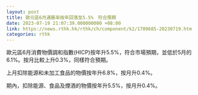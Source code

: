 ```yaml
---
layout: post
title: 歐元區6月通脹率按年回落至5.5%　符合預期
date: 2023-07-19 21:07:39.000000000 +08:00
link: https://news.rthk.hk/rthk/ch/component/k2/1709685-20230719.htm
categories: rthk
---
```


歐元區6月消費物價調和指數(HICP)按年升5.5%，符合市場預期，並低於5月的6.1%。按月比較上升0.3%，同樣符合預期。

上月扣除能源和未加工食品的物價按年升6.8%，按月升0.4%。

期內，扣除能源、食品及煙酒的物價按年升5.5%，按月升0.4%。
